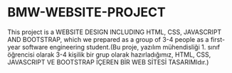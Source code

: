 # BMW-WEBSITE-PROJECT
 This project is a WEBSITE DESIGN INCLUDING HTML, CSS, JAVASCRIPT AND BOOTSTRAP, which we prepared as a group of 3-4 people as a first-year software engineering student.(Bu proje, yazılım mühendisliği 1. sınıf öğrencisi olarak 3-4 kişilik bir grup olarak hazırladığımız, HTML, CSS, JAVASCRIPT VE BOOTSTRAP İÇEREN BİR WEB SİTESİ TASARIMIdır.)
